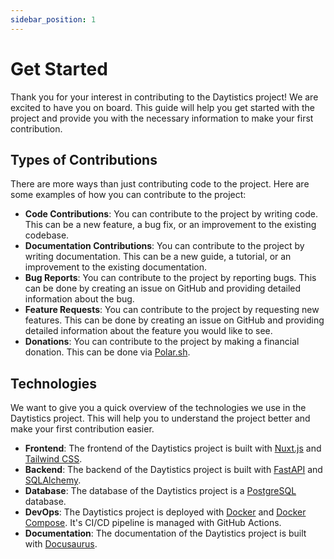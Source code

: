 ```yaml
---
sidebar_position: 1
---
```


# Get Started

Thank you for your interest in contributing to the Daytistics project! We are excited to have you on board. This guide will help you get started with the project and provide you with the necessary information to make your first contribution.

## Types of Contributions

There are more ways than just contributing code to the project. Here are some examples of how you can contribute to the project:

* **Code Contributions**: You can contribute to the project by writing code. This can be a new feature, a bug fix, or an improvement to the existing codebase.
* **Documentation Contributions**: You can contribute to the project by writing documentation. This can be a new guide, a tutorial, or an improvement to the existing documentation.
* **Bug Reports**: You can contribute to the project by reporting bugs. This can be done by creating an issue on GitHub and providing detailed information about the bug.
* **Feature Requests**: You can contribute to the project by requesting new features. This can be done by creating an issue on GitHub and providing detailed information about the feature you would like to see.
* **Donations**: You can contribute to the project by making a financial donation. This can be done via [Polar.sh](https://polar.sh/daytistics/).

## Technologies

We want to give you a quick overview of the technologies we use in the Daytistics project. This will help you to understand the project better and make your first contribution easier.

* **Frontend**: The frontend of the Daytistics project is built with [Nuxt.js](https://nuxtjs.org/) and [Tailwind CSS](https://tailwindcss.com/).
* **Backend**: The backend of the Daytistics project is built with [FastAPI](https://fastapi.tiangolo.com/) and [SQLAlchemy](https://www.sqlalchemy.org/).
* **Database**: The database of the Daytistics project is a [PostgreSQL](https://www.postgresql.org/) database.
* **DevOps**: The Daytistics project is deployed with [Docker](https://www.docker.com/) and [Docker Compose](https://docs.docker.com/compose/). It's CI/CD pipeline is managed with GitHub Actions.
* **Documentation**: The documentation of the Daytistics project is built with [Docusaurus](https://docusaurus.io/).
